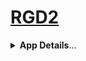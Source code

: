 [RGD2][app]
===

<details>
<summary><b>App Details</b>…</summary>
<hr>

> A simple mongo-backed API & reactive client-side UI.
>
> **React**      |**Mongo**        |**Server** 
> :--------------|:----------------|:---------------
>  [Routes]      | [Database]      | [API]
>  [UI Elements] | [Model Schemas] | [Heroku Server]



[app]: http://rgd2.co
[Routes]: https://github.com/rafegoldberg/simple-api-web-app/tree/main/client/routes
[UI Elements]: https://github.com/rafegoldberg/simple-api-web-app/tree/main/client/ui
[Database]: https://cloud.mongodb.com/v2/62090df060b6866a96fab784#metrics/replicaSet/62090eed945b2143c33f4e5e/explorer/rg-test
[Model Schemas]: https://github.com/rafegoldberg/simple-api-web-app/tree/main/server/models
[API]: https://github.com/rafegoldberg/simple-api-web-app/tree/main/server/api
[Heroku Server]: https://dashboard.heroku.com/apps/rg-simple-webapp
 
 </details>
 
